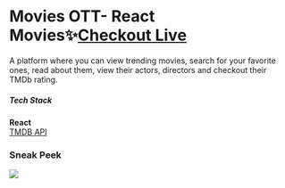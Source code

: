 # Movies OTT- React Movies✨[Checkout Live](https://distracted-bell-ebece1.netlify.app/)

A platform where you can view trending movies,
search for your favorite ones, read about them,
view their actors, directors and checkout
their TMDb rating.

##### Tech Stack

**React**\
[TMDB API](https://www.themoviedb.org/documentation/api)

### Sneak Peek

![](https://github.com/kritika243/movies-ott/blob/main/public/demo.gif)
